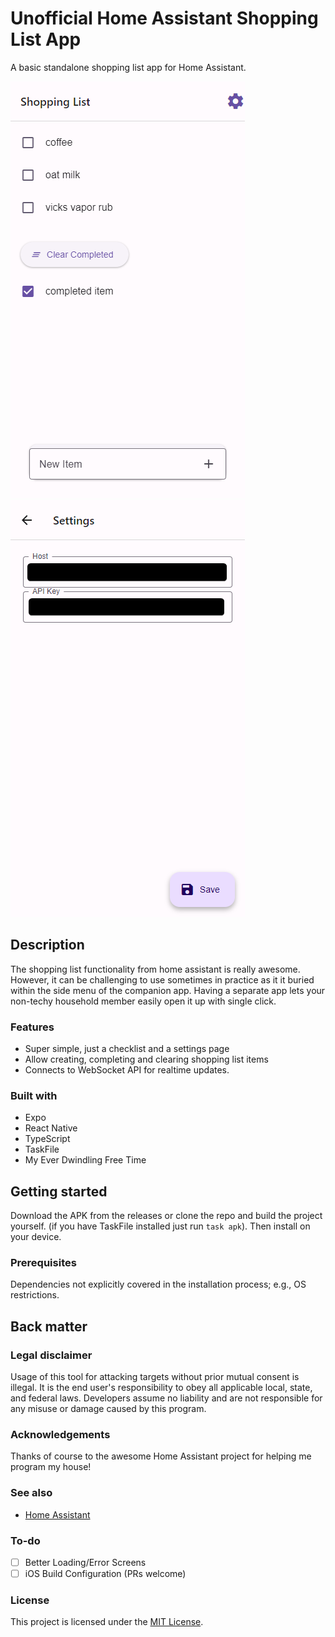 # Unofficial Home Assistant Shopping List App

A basic standalone shopping list app for Home Assistant.

![](docs/list.png)
![](docs/settings.png)

## Description

The shopping list functionality from home assistant is really awesome. However, it can be challenging to use sometimes in practice as it it buried within the side menu of the companion app. Having a separate app lets your non-techy household member easily open it up with single click.

### Features

- Super simple, just a checklist and a settings page
- Allow creating, completing and clearing shopping list items
- Connects to WebSocket API for realtime updates.

### Built with

- Expo
- React Native
- TypeScript
- TaskFile
- My Ever Dwindling Free Time

## Getting started

Download the APK from the releases or clone the repo and build the project yourself. (if you have TaskFile installed just run `task apk`). Then install on your device.

### Prerequisites

Dependencies not explicitly covered in the installation process; e.g., OS restrictions.

## Back matter

### Legal disclaimer

Usage of this tool for attacking targets without prior mutual consent is illegal. It is the end user's responsibility to obey all applicable local, state, and federal laws. Developers assume no liability and are not responsible for any misuse or damage caused by this program.

### Acknowledgements

Thanks of course to the awesome Home Assistant project for helping me program my house!

### See also

- [Home Assistant](https://www.home-assistant.io/)

### To-do

- [ ] Better Loading/Error Screens
- [ ] iOS Build Configuration (PRs welcome)

### License

This project is licensed under the [MIT License](LICENSE.md).
